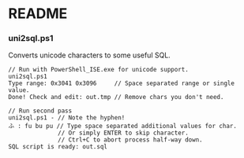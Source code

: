 README
======

### uni2sql.ps1

Converts unicode characters to some useful SQL.
    
    // Run with PowerShell_ISE.exe for unicode support.
    uni2sql.ps1
    Type range: 0x3041 0x3096     // Space separated range or single value.
    Done! Check and edit: out.tmp // Remove chars you don't need.

    // Run second pass
    uni2sql.ps1 - // Note the hyphen!
    ふ : fu bu pu // Type space separated additional values for char.
                  // Or simply ENTER to skip character.
                  // Ctrl+C to abort process half-way down.
    SQL script is ready: out.sql
